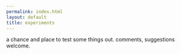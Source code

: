 ```yaml
---
permalink: index.html
layout: default
title: experiments
---
```

a chance and place to test some things out.  comments, suggestions welcome.
